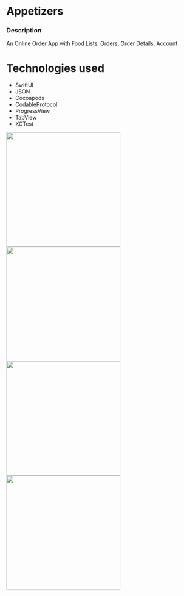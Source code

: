 # Appetizers

### Description
An Online Order App with Food Lists, Orders, Order Details, Account


# Technologies used

+ SwiftUI
+ JSON
+ Cocoapods
+ CodableProtocol
+ ProgressView
+ TabView
+ XCTest


<img width="300" src="https://github.com/DavKochkin/BankeyApp/assets/122441539/28fc5da2-1001-46e4-828b-a1dcd9e2a5d3">
<img width="300" src="https://github.com/DavKochkin/BankeyApp/assets/122441539/4819df4d-75cd-442b-ba69-e7182564246e">
<img width="300" src="https://github.com/DavKochkin/BankeyApp/assets/122441539/c3181620-eabc-4902-9537-765967df9dc8">
<img width="300" src="https://github.com/DavKochkin/BankeyApp/assets/122441539/3ed1146d-a2a6-427f-95d4-bee29dca3b7a">
